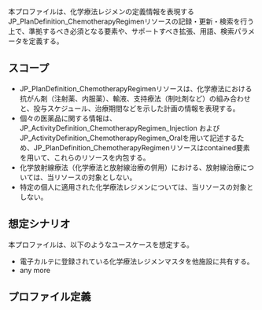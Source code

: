 本プロファイルは、化学療法レジメンの定義情報を表現するJP_PlanDefinition_ChemotherapyRegimenリソースの記録・更新・検索を行う上で、準拠するべき必須となる要素や、サポートすべき拡張、用語、検索パラメータを定義する。

## スコープ

- JP_PlanDefinition_ChemotherapyRegimenリソースは、化学療法における抗がん剤（注射薬、内服薬）、輸液、支持療法（制吐剤など）の組み合わせと、投与スケジュール、治療期間などを示した計画の情報を表現する。
- 個々の医薬品に関する情報は、JP_ActivityDefinition_ChemotherapyRegimen_Injection および JP_ActivityDefinition_ChemotherapyRegimen_Oralを用いて記述するため、JP_PlanDefinition_ChemotherapyRegimenリソースはcontained要素を用いて、これらのリソースを内包する。
- 化学放射線療法（化学療法と放射線治療の併用）における、放射線治療については、当リソースの対象としない。
- 特定の個人に適用された化学療法レジメンについては、当リソースの対象としない。

## 想定シナリオ

本プロファイルは、以下のようなユースケースを想定する。

- 電子カルテに登録されている化学療法レジメンマスタを他施設に共有する。
- any more

## プロファイル定義

